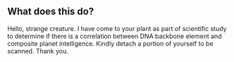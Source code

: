## What does this do?

Hello, strange creature. I have come to your plant as part of scientific study to determine if there is a correlation between DNA backbone element and composite planet intelligence. Kindly detach a portion of yourself to be scanned. Thank you.
